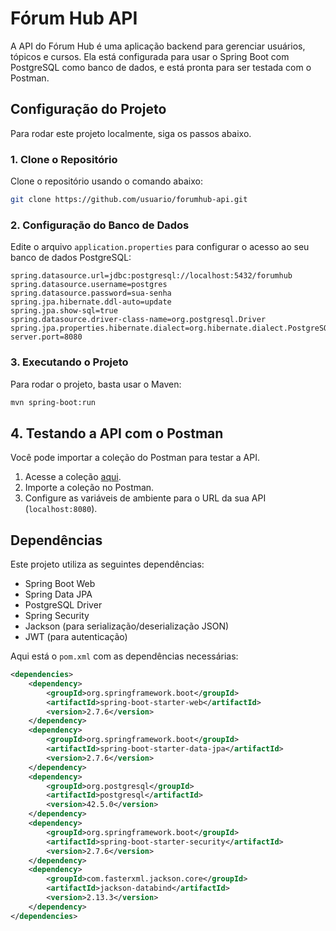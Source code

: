# Fórum Hub API

A API do Fórum Hub é uma aplicação backend para gerenciar usuários, tópicos e cursos. Ela está configurada para usar o Spring Boot com PostgreSQL como banco de dados, e está pronta para ser testada com o Postman.
## Configuração do Projeto

Para rodar este projeto localmente, siga os passos abaixo.

### 1. Clone o Repositório

Clone o repositório usando o comando abaixo:

```bash
git clone https://github.com/usuario/forumhub-api.git
```

### 2. Configuração do Banco de Dados

Edite o arquivo `application.properties` para configurar o acesso ao seu banco de dados PostgreSQL:

```properties
spring.datasource.url=jdbc:postgresql://localhost:5432/forumhub  
spring.datasource.username=postgres  
spring.datasource.password=sua-senha  
spring.jpa.hibernate.ddl-auto=update  
spring.jpa.show-sql=true  
spring.datasource.driver-class-name=org.postgresql.Driver  
spring.jpa.properties.hibernate.dialect=org.hibernate.dialect.PostgreSQLDialect  
server.port=8080
```
### 3. Executando o Projeto

Para rodar o projeto, basta usar o Maven:

```bash
mvn spring-boot:run
```
## 4. Testando a API com o Postman

Você pode importar a coleção do Postman para testar a API.

1. Acesse a coleção [aqui](https://github.com/likannp/forumhub-api/blob/main/forumhub.postman_collection.json).
2. Importe a coleção no Postman.
3. Configure as variáveis de ambiente para o URL da sua API (`localhost:8080`).

## Dependências

Este projeto utiliza as seguintes dependências:

- Spring Boot Web
- Spring Data JPA
- PostgreSQL Driver
- Spring Security
- Jackson (para serialização/deserialização JSON)
- JWT (para autenticação)

Aqui está o `pom.xml` com as dependências necessárias:

```xml
<dependencies>
    <dependency>
        <groupId>org.springframework.boot</groupId>
        <artifactId>spring-boot-starter-web</artifactId>
        <version>2.7.6</version>
    </dependency>
    <dependency>
        <groupId>org.springframework.boot</groupId>
        <artifactId>spring-boot-starter-data-jpa</artifactId>
        <version>2.7.6</version>
    </dependency>
    <dependency>
        <groupId>org.postgresql</groupId>
        <artifactId>postgresql</artifactId>
        <version>42.5.0</version>
    </dependency>
    <dependency>
        <groupId>org.springframework.boot</groupId>
        <artifactId>spring-boot-starter-security</artifactId>
        <version>2.7.6</version>
    </dependency>
    <dependency>
        <groupId>com.fasterxml.jackson.core</groupId>
        <artifactId>jackson-databind</artifactId>
        <version>2.13.3</version>
    </dependency>
</dependencies>
```
